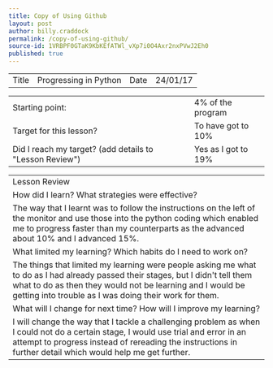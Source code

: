 ```yaml
---
title: Copy of Using Github
layout: post
author: billy.craddock
permalink: /copy-of-using-github/
source-id: 1VRBPF0GTaK9KbKEfATWl_vXp7i0O4Axr2nxPVwJ2Eh0
published: true
---
```

<table>
  <tr>
    <td>Title</td>
    <td>Progressing in Python</td>
    <td>Date</td>
    <td>24/01/17</td>
  </tr>
</table>


<table>
  <tr>
    <td>Starting point:</td>
    <td>4% of the program</td>
  </tr>
  <tr>
    <td>Target for this lesson?</td>
    <td>To have got to 10% </td>
  </tr>
  <tr>
    <td>Did I reach my target? 
(add details to "Lesson Review")</td>
    <td> Yes as I got to 19%</td>
  </tr>
</table>


<table>
  <tr>
    <td>Lesson Review</td>
  </tr>
  <tr>
    <td>How did I learn? What strategies were effective? </td>
  </tr>
  <tr>
    <td>The way that I learnt was to follow the instructions on the left of the monitor and use those into the python coding which enabled me to progress faster than my counterparts as the advanced about 10% and I advanced 15%. </td>
  </tr>
  <tr>
    <td>What limited my learning? Which habits do I need to work on? </td>
  </tr>
  <tr>
    <td>The things that limited my learning were people asking me what to do as I had already passed their stages, but I didn't tell them what to do as then they would not be learning and I would be getting into trouble as I was doing their work for them. </td>
  </tr>
  <tr>
    <td>What will I change for next time? How will I improve my learning?</td>
  </tr>
  <tr>
    <td>I will change the way that I tackle a challenging problem as when I could not do a certain stage, I would use trial and error in an attempt to progress instead of rereading the instructions in further detail which would help me get further. </td>
  </tr>
</table>


